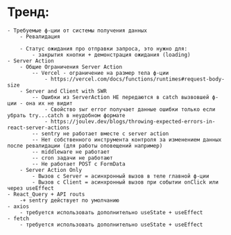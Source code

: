# Тренд:
	- Требуемые ф-ции от системы получения данных
		- Ревалидация

		- Статус ожидания про отправки запроса, это нужно для:
			- закрытия кнопки + демонстрация ожидания (loading)
	- Server Action
		- Общие Ограничения Server Action
			-- Vercel - ограничение на размер тела ф-ции 
				- https://vercel.com/docs/functions/runtimes#request-body-size
		- Server and Client with SWR
			-- Ошибки из ServerAction НЕ передаются в catch вызвовшей ф-ции - она их не видит
				- Свойство swr error получает данные ошибки только если убрать try...catch в неудобном формате
				- https://joulev.dev/blogs/throwing-expected-errors-in-react-server-actions
			-- sentry не работает вместе с server action
			-- Нет собственного инструмента контроля за изменением данных после ревалидации (для работы оповещений например)
			-- middleware не работает
			-- cron задачи не работают
			-- Не работает POST c FormData
		- Server Action Only
			- Вызов с Server = асинхронный вызов в теле главной ф-ции
			- Вызов с Client = асинхронный вызов при событии onClick или через useEffect
	- React_Query + API routs
        -+ sentry действует по умолчанию
    - axios
        - требуется использовать дополнительно useState + useEffect
    - fetch
        - требуется использовать дополнительно useState + useEffect
